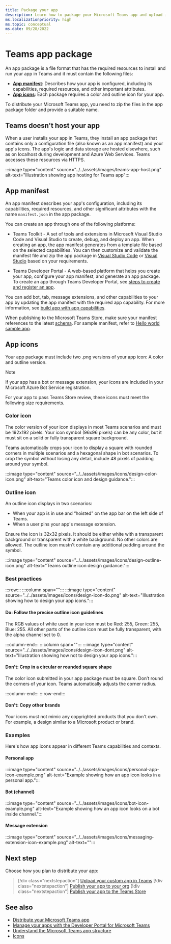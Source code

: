 ```yaml
---
title: Package your app
description: Learn how to package your Microsoft Teams app and upload it to Teams. Create app package, enable custom uploading, ensure your app is running and accessible using HTTPs.
ms.localizationpriority: high
ms.topic: conceptual
ms.date: 09/28/2022
---
```


# Teams app package

An app package is a file format that has the required resources to install and run your app in Teams and it must contain the following files:

* **[App manifest](#app-manifest)**: Describes how your app is configured, including its capabilities, required resources, and other important attributes.
* **[App icons](#app-icons)**: Each package requires a color and outline icon for your app.

To distribute your Microsoft Teams app, you need to zip the files in the app package folder and provide a suitable name.

## Teams doesn't host your app

When a user installs your app in Teams, they install an app package that contains only a configuration file (also known as an app manifest) and your app's icons. The app's logic and data storage are hosted elsewhere, such as on localhost during development and Azure Web Services. Teams accesses these resources via HTTPS.

:::image type="content" source="../../assets/images/teams-app-host.png" alt-text="Illustration showing app hosting for Teams app":::

## App manifest

An app manifest describes your app's configuration, including its capabilities, required resources, and other significant attributes with the name `manifest.json` in the app package.

You can create an app through one of the following platforms:

* Teams Toolkit - A set of tools and extensions in Microsoft Visual Studio Code and Visual Studio to create, debug, and deploy an app. When creating an app, the app manifest generates from a template file based on the selected capabilities. You can then customize and validate the manifest file and zip the app package in [Visual Studio Code](../../toolkit/TeamsFx-preview-and-customize-app-manifest.md) or [Visual Studio](../../toolkit/toolkit-v4/TeamsFx-preview-and-customize-app-manifest-vs.md) based on your requirements.

* Teams Developer Portal - A web-based platform that helps you create your app, configure your app manifest, and generate an app package. To create an app through Teams Developer Portal, see [steps to create and register an app](teams-developer-portal.md).

You can add bot, tab, message extensions, and other capabilities to your app by updating the app manifest with the required app capability. For more information, see [build app with app capabilities](../../get-started/get-started-overview.md).

When publishing to the Microsoft Teams Store, make sure your manifest references to the latest [schema](~/resources/schema/manifest-schema.md). For sample manifest, refer to [Hello world sample app](https://github.com/OfficeDev/Microsoft-Teams-Samples/blob/main/samples/app-hello-world/csharp/demo-manifest/app-hello-world.zip).

## App icons

Your app package must include two .png versions of your app icon: A color and outline version.

> [!NOTE]
> If your app has a bot or message extension, your icons are included in your Microsoft Azure Bot Service registration.

For your app to pass Teams Store review, these icons must meet the following size requirements.

### Color icon

The color version of your icon displays in most Teams scenarios and must be 192x192 pixels. Your icon symbol (96x96 pixels) can be any color, but it must sit on a solid or fully transparent square background.

Teams automatically crops your icon to display a square with rounded corners in multiple scenarios and a hexagonal shape in bot scenarios. To crop the symbol without losing any detail, include 48 pixels of padding around your symbol.

:::image type="content" source="../../assets/images/icons/design-color-icon.png" alt-text="Teams color icon and design guidance.":::

### Outline icon

An outline icon displays in two scenarios:

* When your app is in use and “hoisted” on the app bar on the left side of Teams.
* When a user pins your app's message extension.

Ensure the icon is 32x32 pixels. It should be either white with a transparent background or transparent with a white background. No other colors are allowed. The outline icon mustn't contain any additional padding around the symbol.

:::image type="content" source="../../assets/images/icons/design-outline-icon.png" alt-text="Teams outline icon design guidance.":::

### Best practices

:::row:::
   :::column span="":::
:::image type="content" source="../../assets/images/icons/design-icon-do.png" alt-text="Illustration showing how to design your app icons.":::

#### Do: Follow the precise outline icon guidelines

The RGB values of white used in your icon must be Red: 255, Green: 255, Blue: 255. All other parts of the outline icon must be fully transparent, with the alpha channel set to 0.

   :::column-end:::
   :::column span="":::
:::image type="content" source="../../assets/images/icons/design-icon-dont.png" alt-text="Illustration showing how not to design your app icons.":::

#### Don't: Crop in a circular or rounded square shape

The color icon submitted in your app package must be square. Don’t round the corners of your icon. Teams automatically adjusts the corner radius.

   :::column-end:::
:::row-end:::

#### Don't: Copy other brands

Your icons must not mimic any copyrighted products that you don't own. For example, a design similar to a Microsoft product or brand.

### Examples

Here's how app icons appear in different Teams capabilities and contexts.

#### Personal app

:::image type="content" source="../../assets/images/icons/personal-app-icon-example.png" alt-text="Example showing how an app icon looks in a personal app.":::

#### Bot (channel)

:::image type="content" source="../../assets/images/icons/bot-icon-example.png" alt-text="Example showing how an app icon looks on a bot inside channel.":::

#### Message extension

:::image type="content" source="../../assets/images/icons/messaging-extension-icon-example.png" alt-text="<alt text>":::

## Next step

Choose how you plan to distribute your app:

> [!div class="nextstepaction"]
> [Upload your custom app in Teams](~/concepts/deploy-and-publish/apps-upload.md)
> [!div class="nextstepaction"]
> [Publish your app to your org](/microsoftteams/tenant-apps-catalog-teams?toc=/microsoftteams/platform/toc.json&bc=/microsoftteams/breadcrumb/toc.json)
> [!div class="nextstepaction"]
> [Publish your app to the Teams Store](~/concepts/deploy-and-publish/appsource/publish.md)

## See also

* [Distribute your Microsoft Teams app](../deploy-and-publish/apps-publish-overview.md)
* [Manage your apps with the Developer Portal for Microsoft Teams](~/concepts/build-and-test/teams-developer-portal.md)
* [Understand the Microsoft Teams app structure](../design/app-structure.md)
* [Icons](../design/design-teams-app-fundamentals.md#icons)
